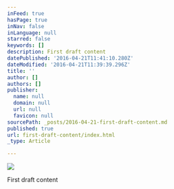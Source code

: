 ```yaml
---
inFeed: true
hasPage: true
inNav: false
inLanguage: null
starred: false
keywords: []
description: First draft content
datePublished: '2016-04-21T11:41:10.280Z'
dateModified: '2016-04-21T11:39:39.296Z'
title: ''
author: []
authors: []
publisher:
  name: null
  domain: null
  url: null
  favicon: null
sourcePath: _posts/2016-04-21-first-draft-content.md
published: true
url: first-draft-content/index.html
_type: Article

---
```

![](https://the-grid-user-content.s3-us-west-2.amazonaws.com/baa202b8-4b9e-4635-a7a8-9bed9c5d0828.jpg)

First draft content